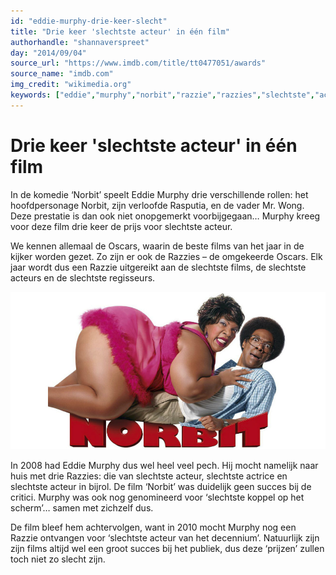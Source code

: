 ```yaml
---
id: "eddie-murphy-drie-keer-slecht"
title: "Drie keer 'slechtste acteur' in één film"
authorhandle: "shannaverspreet"
day: "2014/09/04"
source_url: "https://www.imdb.com/title/tt0477051/awards"
source_name: "imdb.com"
img_credit: "wikimedia.org"
keywords: ["eddie","murphy","norbit","razzie","razzies","slechtste","acteur","actrice"]
---
```

# Drie keer 'slechtste acteur' in één film
In de komedie ‘Norbit’ speelt Eddie Murphy drie verschillende rollen: het hoofdpersonage Norbit, zijn verloofde Rasputia, en de vader Mr. Wong. Deze prestatie is dan ook niet onopgemerkt voorbijgegaan… Murphy kreeg voor deze film drie keer de prijs voor slechtste acteur.

We kennen allemaal de Oscars, waarin de beste films van het jaar in de kijker worden gezet. Zo zijn er ook de Razzies – de omgekeerde Oscars. Elk jaar wordt dus een Razzie uitgereikt aan de slechtste films, de slechtste acteurs en de slechtste regisseurs.

![flickr.com/phim](2.jpg "Credit: flickr.com/phim")

In 2008 had Eddie Murphy dus wel heel veel pech. Hij mocht namelijk naar huis met drie Razzies: die van slechtste acteur, slechtste actrice en slechtste acteur in bijrol. De film ‘Norbit’ was duidelijk geen succes bij de critici. Murphy was ook nog genomineerd voor ‘slechtste koppel op het scherm’… samen met zichzelf dus.

De film bleef hem achtervolgen, want in 2010 mocht Murphy nog een Razzie ontvangen voor ‘slechtste acteur van het decennium’. Natuurlijk zijn zijn films altijd wel een groot succes bij het publiek, dus deze ‘prijzen’ zullen toch niet zo slecht zijn.
